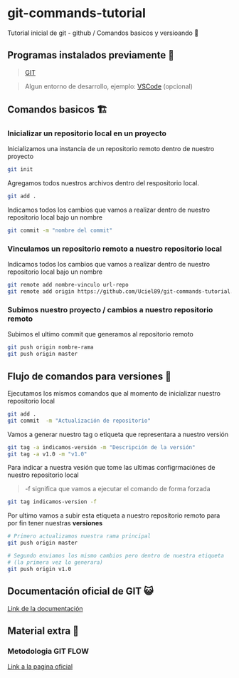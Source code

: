 # git-commands-tutorial
Tutorial inicial de git - github / Comandos basicos y versioando 🌱

## Programas instalados previamente 👀
> [GIT](https://git-scm.com/downloads)

> Algun entorno de desarrollo, ejemplo: [VSCode](https://code.visualstudio.com/download) (opcional)

## Comandos basicos 🏗️
### Inicializar un repositorio local en un proyecto
Inicializamos una instancia de un repositorio remoto dentro de nuestro proyecto
```bash
git init 
```
Agregamos todos nuestros archivos dentro del respositorio local.
```bash
git add . 
```
Indicamos todos los cambios que vamos a realizar dentro de nuestro repositorio local bajo un nombre
```bash
git commit -m "nombre del commit" 
```

### Vinculamos un repositorio remoto a nuestro repositorio local
Indicamos todos los cambios que vamos a realizar dentro de nuestro repositorio local bajo un nombre
```bash
git remote add nombre-vinculo url-repo
git remote add origin https://github.com/Uciel89/git-commands-tutorial.git
```
### Subimos nuestro proyecto / cambios a nuestro repositorio remoto
Subimos el ultimo commit que generamos al repositorio remoto
```bash
git push origin nombre-rama
git push origin master
```
## Flujo de comandos para versiones 📒
Ejecutamos los mismos comandos que al momento de inicializar nuestro repositorio local
```bash
git add .
git commit  -m "Actualización de repositorio"
```
Vamos a generar nuestro tag o etiqueta que representara a nuestro versión
```bash
git tag -a indicamos-versión -m "Descripción de la versión"
git tag -a v1.0 -m "v1.0"
```
Para indicar a nuestra vesión que tome las ultimas configrmaciónes de nuestro repositorio local
> -f significa que vamos a ejecutar el comando de forma forzada
```bash
git tag indicamos-version -f 
```
Por ultimo vamos a subir esta etiqueta a nuestro repositorio remoto para por fin tener nuestras **versiones**
```bash
# Primero actualizamos nuestra rama principal
git push origin master

# Segundo enviamos los mismo cambios pero dentro de nuestra etiqueta
# (la primera vez lo generara)
git push origin v1.0
```

## Documentación oficial de GIT 😺

[Link de la documentación](https://git-scm.com/doc)

## Material extra 📖
### Metodologia GIT FLOW

[Link a la pagina oficial](https://danielkummer.github.io/git-flow-cheatsheet/index.es_ES.html)
